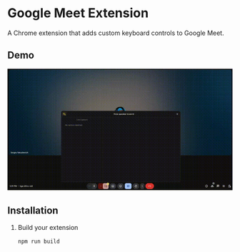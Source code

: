 # Google Meet Extension

A Chrome extension that adds custom keyboard controls to Google Meet.

## Demo

![Extension Demo](demo.gif)

## Installation

1. Build your extension
   ```bash
   npm run build